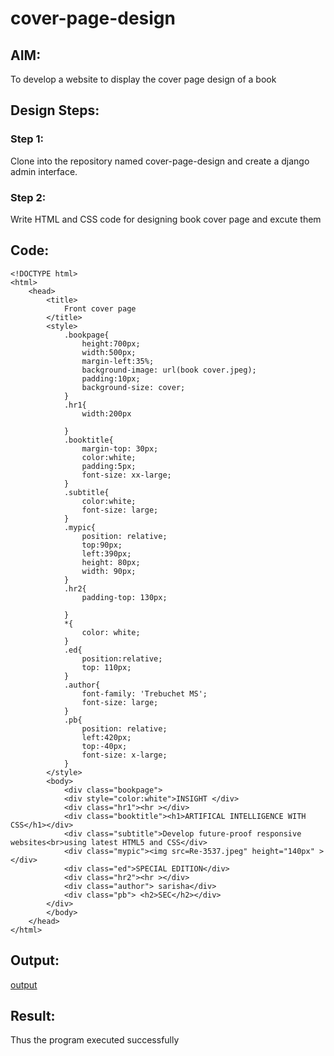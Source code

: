 # cover-page-design
## AIM:
To develop a website to display the cover page design of a book

## Design Steps:

### Step 1:
Clone into the repository named cover-page-design and create a django admin interface.
### Step 2:
Write HTML and CSS code for designing book cover page and excute them
## Code:
```
<!DOCTYPE html>
<html>
    <head>
        <title>
            Front cover page
        </title>
        <style>
            .bookpage{
                height:700px;
                width:500px;
                margin-left:35%;
                background-image: url(book cover.jpeg);
                padding:10px;
                background-size: cover;
            }
            .hr1{
                width:200px

            }
            .booktitle{
                margin-top: 30px;
                color:white;
                padding:5px;
                font-size: xx-large;
            }
            .subtitle{
                color:white;
                font-size: large;
            }
            .mypic{
                position: relative;
                top:90px;
                left:390px;
                height: 80px;
                width: 90px;
            }
            .hr2{
                padding-top: 130px;
            
            }
            *{
                color: white;
            }
            .ed{
                position:relative;
                top: 110px;
            }
            .author{
                font-family: 'Trebuchet MS';
                font-size: large;
            }
            .pb{
                position: relative;
                left:420px;
                top:-40px;
                font-size: x-large;
            }
        </style>
        <body>
            <div class="bookpage">
            <div style="color:white">INSIGHT </div>
            <div class="hr1"><hr ></div>
            <div class="booktitle"><h1>ARTIFICAL INTELLIGENCE WITH CSS</h1></div>
            <div class="subtitle">Develop future-proof responsive websites<br>using latest HTML5 and CSS</div>
            <div class="mypic"><img src=Re-3537.jpeg" height="140px" ></div>
            <div class="ed">SPECIAL EDITION</div>
            <div class="hr2"><hr ></div>
            <div class="author"> sarisha</div>
            <div class="pb"> <h2>SEC</h2></div>
        </div>
        </body>
    </head>
</html>
```

## Output:
[output](<../../../Downloads/web front page_files>)

## Result:
Thus the program executed successfully
